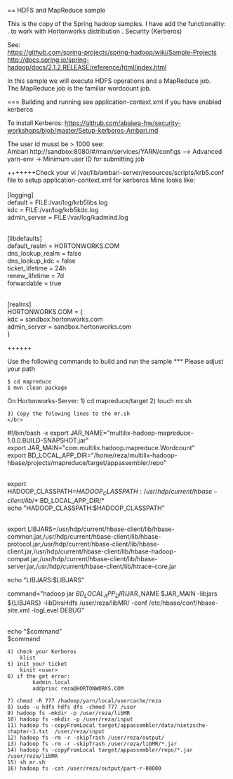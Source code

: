 == HDFS and MapReduce sample

This is the copy of the Spring hadoop samples. I have add the functionality: 
	. to work with Hortonworks distribution
	. Security (Kerberos)
	
See:</br>
	https://github.com/spring-projects/spring-hadoop/wiki/Sample-Projects</br>
	http://docs.spring.io/spring-hadoop/docs/2.1.2.RELEASE/reference/html/index.html</br>
	
In this sample we will execute HDFS operations and a MapReduce job.  
The MapReduce job is the familiar wordcount job.  

=== Building and running
see 
	application-context.xml if you have enabled kerberos
	
To install Kerberos:
	https://github.com/abajwa-hw/security-workshops/blob/master/Setup-kerberos-Ambari.md

The user id musst be > 1000 see: </br>
	Ambari http://sandbox:8080/#/main/services/YARN/configs --> Advanced yarn-env -> Minimum user ID for submitting job</br>

+++++++Check your vi /var/lib/ambari-server/resources/scripts/krb5.conf file to setup application-context.xml for kerberos
Mine looks like:</br>
</br>
[logging]</br>
 default = FILE:/var/log/krb5libs.log</br>
 kdc = FILE:/var/log/krb5kdc.log</br>
 admin_server = FILE:/var/log/kadmind.log</br></br>

[libdefaults]</br>
 default_realm = HORTONWORKS.COM</br>
 dns_lookup_realm = false</br>
 dns_lookup_kdc = false</br>
 ticket_lifetime = 24h</br>
 renew_lifetime = 7d</br>
 forwardable = true</br></br>
 
[realms]</br>
 HORTONWORKS.COM = {</br>
  kdc = sandbox.hortonworks.com</br>
  admin_server = sandbox.hortonworks.com</br>
 }</br>
 
++++++	
	
Use the following commands to build and run the sample
*** Please adjust your path

	$ cd mapreduce
    $ mvn clean package

 
On Hortonworks-Server:
	1) cd mapreduce/target
	2) touch mr.sh
	
	3) Copy the folowing lines to the mr.sh
	</br>
#!/bin/bash -x
export JAR_NAME="multilix-hadoop-mapreduce-1.0.0.BUILD-SNAPSHOT.jar"</br>
export JAR_MAIN="com.multilix.hadoop.mapreduce.Wordcount"</br>
export BD_LOCAL_APP_DIR="/home/reza/multilix-hadoop-hbase/projects/mapreduce/target/appassembler/repo"</br></br>

export HADOOP_CLASSPATH=$HADOOP_CLASSPATH:/usr/hdp/current/hbase-client/lib/*:$BD_LOCAL_APP_DIR/*</br>
echo "HADOOP_CLASSPATH:$HADOOP_CLASSPATH"</br></br>

export LIBJARS=/usr/hdp/current/hbase-client/lib/hbase-common.jar,/usr/hdp/current/hbase-client/lib/hbase-protocol.jar,/usr/hdp/current/hbase-client/lib/hbase-client.jar,/usr/hdp/current/hbase-client/lib/hbase-hadoop-compat.jar,/usr/hdp/current/hbase-client/lib/hbase-server.jar,/usr/hdp/current/hbase-client/lib/htrace-core.jar</br>

echo "LIBJARS:$LIBJARS"</br>

command="hadoop jar $BD_LOCAL_APP_DIR/$JAR_NAME $JAR_MAIN -libjars ${LIBJARS}  -libDirsHdfs /user/reza/libMR/ -conf /etc/hbase/conf/hbase-site.xml  -logLevel DEBUG"</br></br>

echo "$command"</br>
$command</br>
	
	4) check your Kerberos
		klist
	5) init your ticket
		kinit <user>
	6) if the get error:
			kadmin.local
			addprinc reza@HORTONWORKS.COM
				
	7) chmod -R 777 /hadoop/yarn/local/usercache/reza
	8) sudo -u hdfs hdfs dfs -chmod 777 /user
	9) hadoop fs -mkdir -p /user/reza/libMR
	10) hadoop fs -mkdir -p /user/reza/input 
	11) hadoop fs -copyFromLocal target/appassembler/data/nietzsche-chapter-1.txt  /user/reza/input
	12) hadoop fs -rm -r -skipTrash /user/reza/output/
	13) hadoop fs -rm -r -skipTrash /user/reza/libMR/*.jar
	14) hadoop fs -copyFromLocal target/appassembler/repo/*.jar /user/reza/libMR
	15) sh mr.sh
	16) hadoop fs -cat /user/reza/output/part-r-00000
	




